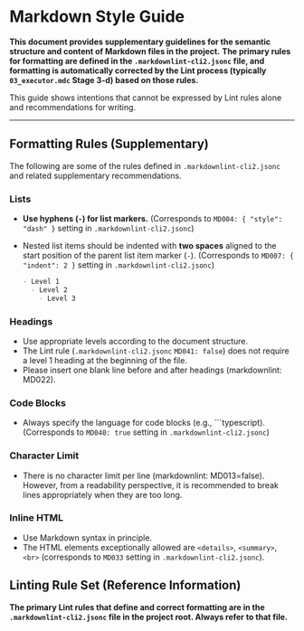 # Markdown Style Guide

**This document provides supplementary guidelines for the semantic structure and content of Markdown files in the project.**
**The primary rules for formatting are defined in the `.markdownlint-cli2.jsonc` file, and formatting is automatically corrected by the Lint process (typically `03_executor.mdc` Stage 3-d) based on those rules.**

This guide shows intentions that cannot be expressed by Lint rules alone and recommendations for writing.

---

## Formatting Rules (Supplementary)

The following are some of the rules defined in `.markdownlint-cli2.jsonc` and related supplementary recommendations.

### Lists

- **Use hyphens (`-`) for list markers.** (Corresponds to `MD004: { "style": "dash" }` setting in `.markdownlint-cli2.jsonc`)
- Nested list items should be indented with **two spaces** aligned to the start position of the parent list item marker (`-`). (Corresponds to `MD007: { "indent": 2 }` setting in `.markdownlint-cli2.jsonc`)

  ```markdown
  - Level 1
    - Level 2
      - Level 3
  ```

### Headings

- Use appropriate levels according to the document structure.
- The Lint rule (`.markdownlint-cli2.jsonc` `MD041: false`) does not require a level 1 heading at the beginning of the file.
- Please insert one blank line before and after headings (markdownlint: MD022).

### Code Blocks

- Always specify the language for code blocks (e.g., ```typescript). (Corresponds to `MD040: true` setting in `.markdownlint-cli2.jsonc`)

### Character Limit

- There is no character limit per line (markdownlint: MD013=false). However, from a readability perspective, it is recommended to break lines appropriately when they are too long.

### Inline HTML

- Use Markdown syntax in principle.
- The HTML elements exceptionally allowed are `<details>`, `<summary>`, `<br>` (corresponds to `MD033` setting in `.markdownlint-cli2.jsonc`).

## Linting Rule Set (Reference Information)

**The primary Lint rules that define and correct formatting are in the `.markdownlint-cli2.jsonc` file in the project root. Always refer to that file.**
